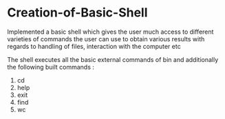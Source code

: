 # Creation-of-Basic-Shell
Implemented a basic shell which gives the user much access to different varieties of commands the user can use to obtain various results with regards to handling of files, interaction with the computer etc

The shell executes all the basic external commands of bin and additionally the following built commands :
1. cd
2. help
3. exit
4. find
5. wc
